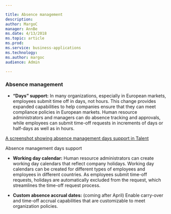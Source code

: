 ```yaml
---

title: Absence management
description: 
author: MargoC
manager: AnnBe
ms.date: 4/13/2018
ms.topic: article
ms.prod: 
ms.service: business-applications
ms.technology: 
ms.author: margoc
audience: Admin

---
```

### Absence management



-   **“Days” support:** In many organizations, especially in European markets,
    employees submit time off in days, not hours. This change provides expanded
    capabilities to help companies ensure that they can meet compliance policies
    in European markets. Human resource administrators and managers can do
    absence tracking and approvals, while employees can submit time-off requests
    in increments of days or half-days as well as in hours.

[A screenshot showing absence management days support in Talent](media/absence-management-1.png "A screenshot showing absence management days support in Talent")
<!-- Talent_ Absence Management - Days Support_A.png -->


Absence management days support

-   **Working day calendar:** Human resource administrators can create working
    day calendars that reflect company holidays. Working day calendars can be
    created for different types of employees and employees in different
    countries. As employees submit time-off requests, holidays are automatically
    excluded from the request, which streamlines the time-off request process.



-   **Custom absence accrual dates:** (coming after April) Enable carry-over and
    time-off accrual capabilities that are customizable to meet organization
    policies.
